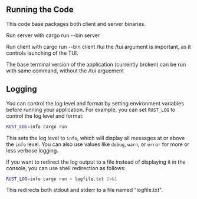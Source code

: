 ## Running the Code

This code base packages both client and server binaries.

Run server with cargo run --bin server

Run client with cargo run --bin client /tui
the /tui argument is important, as it controls launching of the TUI.

The base terminal version of the application (currently broken) can be run with same command, without the /tui arguement

## Logging

You can control the log level and format by setting environment variables before running your application. For example, you can set `RUST_LOG` to control the log level and format:

```bash
RUST_LOG=info cargo run
```

This sets the log level to `info`, which will display all messages at or above the `info` level. You can also use values like `debug`, `warn`, or `error` for more or less verbose logging.

If you want to redirect the log output to a file instead of displaying it in the console, you can use shell redirection as follows:

```bash
RUST_LOG=info cargo run > logfile.txt 2>&1
```

This redirects both stdout and stderr to a file named "logfile.txt".
